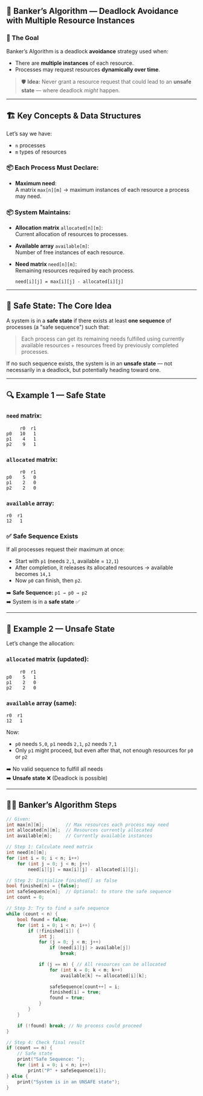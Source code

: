 ## 🧮 Banker’s Algorithm — Deadlock Avoidance with Multiple Resource Instances

### 🎯 The Goal

Banker’s Algorithm is a deadlock **avoidance** strategy used when:

- There are **multiple instances** of each resource.
- Processes may request resources **dynamically over time**.

> 🛡️ **Idea:** Never grant a resource request that could lead to an **unsafe state** — where deadlock *might* happen.

---

## 🏗️ Key Concepts & Data Structures

Let’s say we have:
- `n` processes
- `m` types of resources

### 📦 Each Process Must Declare:
- **Maximum need**:  
  A matrix `max[n][m]` → maximum instances of each resource a process may need.

### 📦 System Maintains:
- **Allocation matrix** `allocated[n][m]`:  
  Current allocation of resources to processes.
- **Available array** `available[m]`:  
  Number of free instances of each resource.
- **Need matrix** `need[n][m]`:  
  Remaining resources required by each process.

  ```
  need[i][j] = max[i][j] - allocated[i][j]
  ```

---

## 🧪 Safe State: The Core Idea

A system is in a **safe state** if there exists at least **one sequence** of processes (a "safe sequence") such that:

> Each process can get its remaining needs fulfilled using currently available resources + resources freed by previously completed processes.

If no such sequence exists, the system is in an **unsafe state** — not necessarily in a deadlock, but potentially heading toward one.

---

## 🔍 Example 1 — Safe State

### `need` matrix:

```
     r0  r1
p0   10   1
p1    4   1
p2    9   1
```

### `allocated` matrix:

```
     r0  r1
p0    5   0
p1    2   0
p2    2   0
```

### `available` array:

```
r0  r1
12   1
```

### ✅ Safe Sequence Exists

If all processes request their maximum at once:
- Start with `p1` (needs `2,1`, available = `12,1`)
- After completion, it releases its allocated resources → available becomes `14,1`
- Now `p0` can finish, then `p2`.

➡️ **Safe Sequence:** `p1 → p0 → p2`  
➡️ System is in a **safe state** ✅

---

## 🔄 Example 2 — Unsafe State

Let’s change the allocation:

### `allocated` matrix (updated):

```
     r0  r1
p0    5   1
p1    2   0
p2    2   0
```

### `available` array (same):

```
r0  r1
12   1
```

Now:
- `p0` needs `5,0`, `p1` needs `2,1`, `p2` needs `7,1`
- Only `p1` might proceed, but even after that, not enough resources for `p0` or `p2`

➡️ No valid sequence to fulfill all needs  
➡️ **Unsafe state** ❌ (Deadlock is possible)

---

## 👨‍💻 Banker’s Algorithm Steps

```cpp
// Given:
int max[n][m];        // Max resources each process may need
int allocated[n][m];  // Resources currently allocated
int available[m];     // Currently available instances

// Step 1: Calculate need matrix
int need[n][m];
for (int i = 0; i < n; i++)
    for (int j = 0; j < m; j++)
        need[i][j] = max[i][j] - allocated[i][j];

// Step 2: Initialize finished[] as false
bool finished[n] = {false};
int safeSequence[n];  // Optional: to store the safe sequence
int count = 0;

// Step 3: Try to find a safe sequence
while (count < n) {
    bool found = false;
    for (int i = 0; i < n; i++) {
        if (!finished[i]) {
            int j;
            for (j = 0; j < m; j++)
                if (need[i][j] > available[j])
                    break;

            if (j == m) { // All resources can be allocated
                for (int k = 0; k < m; k++)
                    available[k] += allocated[i][k];

                safeSequence[count++] = i;
                finished[i] = true;
                found = true;
            }
        }
    }

    if (!found) break; // No process could proceed
}

// Step 4: Check final result
if (count == n) {
    // Safe state
    print("Safe Sequence: ");
    for (int i = 0; i < n; i++)
        print("P" + safeSequence[i]);
} else {
    print("System is in an UNSAFE state");
}
```

